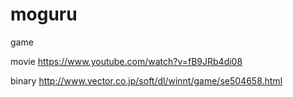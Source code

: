 # moguru
game

movie
<https://www.youtube.com/watch?v=fB9JRb4di08>

binary
<http://www.vector.co.jp/soft/dl/winnt/game/se504658.html>

